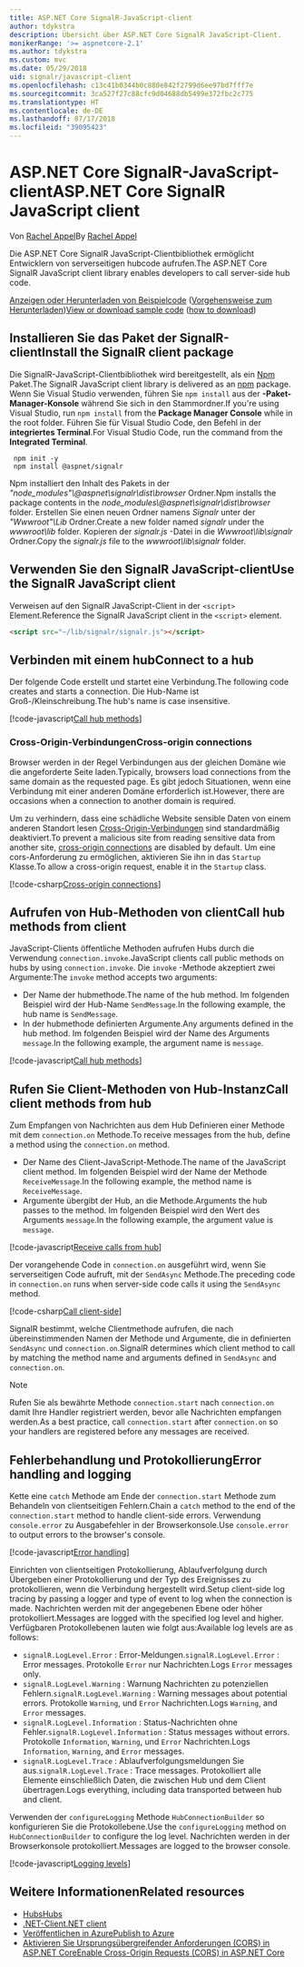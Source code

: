 ```yaml
---
title: ASP.NET Core SignalR-JavaScript-client
author: tdykstra
description: Übersicht über ASP.NET Core SignalR JavaScript-Client.
monikerRange: '>= aspnetcore-2.1'
ms.author: tdykstra
ms.custom: mvc
ms.date: 05/29/2018
uid: signalr/javascript-client
ms.openlocfilehash: c13c41b0344b0c880e842f2799d6ee97bd7fff7e
ms.sourcegitcommit: 3ca527f27c88cfc9d04688db5499e372fbc2c775
ms.translationtype: HT
ms.contentlocale: de-DE
ms.lasthandoff: 07/17/2018
ms.locfileid: "39095423"
---
```

# <a name="aspnet-core-signalr-javascript-client"></a><span data-ttu-id="90baa-103">ASP.NET Core SignalR-JavaScript-client</span><span class="sxs-lookup"><span data-stu-id="90baa-103">ASP.NET Core SignalR JavaScript client</span></span>

<span data-ttu-id="90baa-104">Von [Rachel Appel](http://twitter.com/rachelappel)</span><span class="sxs-lookup"><span data-stu-id="90baa-104">By [Rachel Appel](http://twitter.com/rachelappel)</span></span>

<span data-ttu-id="90baa-105">Die ASP.NET Core SignalR JavaScript-Clientbibliothek ermöglicht Entwicklern von serverseitigen hubcode aufrufen.</span><span class="sxs-lookup"><span data-stu-id="90baa-105">The ASP.NET Core SignalR JavaScript client library enables developers to call server-side hub code.</span></span>

<span data-ttu-id="90baa-106">[Anzeigen oder Herunterladen von Beispielcode](https://github.com/aspnet/Docs/tree/live/aspnetcore/signalr/javascript-client/sample) ([Vorgehensweise zum Herunterladen](xref:tutorials/index#how-to-download-a-sample))</span><span class="sxs-lookup"><span data-stu-id="90baa-106">[View or download sample code](https://github.com/aspnet/Docs/tree/live/aspnetcore/signalr/javascript-client/sample) ([how to download](xref:tutorials/index#how-to-download-a-sample))</span></span>

## <a name="install-the-signalr-client-package"></a><span data-ttu-id="90baa-107">Installieren Sie das Paket der SignalR-client</span><span class="sxs-lookup"><span data-stu-id="90baa-107">Install the SignalR client package</span></span>

<span data-ttu-id="90baa-108">Die SignalR-JavaScript-Clientbibliothek wird bereitgestellt, als ein [Npm](https://www.npmjs.com/) Paket.</span><span class="sxs-lookup"><span data-stu-id="90baa-108">The SignalR JavaScript client library is delivered as an [npm](https://www.npmjs.com/) package.</span></span> <span data-ttu-id="90baa-109">Wenn Sie Visual Studio verwenden, führen Sie `npm install` aus der **-Paket-Manager-Konsole** während Sie sich in den Stammordner.</span><span class="sxs-lookup"><span data-stu-id="90baa-109">If you're using Visual Studio, run `npm install` from the **Package Manager Console** while in the root folder.</span></span> <span data-ttu-id="90baa-110">Führen Sie für Visual Studio Code, den Befehl in der **integriertes Terminal**.</span><span class="sxs-lookup"><span data-stu-id="90baa-110">For Visual Studio Code, run the command from the **Integrated Terminal**.</span></span>

  ```console
   npm init -y
   npm install @aspnet/signalr
  ```

<span data-ttu-id="90baa-111">Npm installiert den Inhalt des Pakets in der *"node_modules"\\@aspnet\signalr\dist\browser* Ordner.</span><span class="sxs-lookup"><span data-stu-id="90baa-111">Npm installs the package contents in the *node_modules\\@aspnet\signalr\dist\browser* folder.</span></span> <span data-ttu-id="90baa-112">Erstellen Sie einen neuen Ordner namens *Signalr* unter der *"Wwwroot"\\Lib* Ordner.</span><span class="sxs-lookup"><span data-stu-id="90baa-112">Create a new folder named *signalr* under the *wwwroot\\lib* folder.</span></span> <span data-ttu-id="90baa-113">Kopieren der *signalr.js* -Datei in die *Wwwroot\lib\signalr* Ordner.</span><span class="sxs-lookup"><span data-stu-id="90baa-113">Copy the *signalr.js* file to the *wwwroot\lib\signalr* folder.</span></span>

## <a name="use-the-signalr-javascript-client"></a><span data-ttu-id="90baa-114">Verwenden Sie den SignalR JavaScript-client</span><span class="sxs-lookup"><span data-stu-id="90baa-114">Use the SignalR JavaScript client</span></span>

<span data-ttu-id="90baa-115">Verweisen auf den SignalR JavaScript-Client in der `<script>` Element.</span><span class="sxs-lookup"><span data-stu-id="90baa-115">Reference the SignalR JavaScript client in the `<script>` element.</span></span>

```html
<script src="~/lib/signalr/signalr.js"></script>
```

## <a name="connect-to-a-hub"></a><span data-ttu-id="90baa-116">Verbinden mit einem hub</span><span class="sxs-lookup"><span data-stu-id="90baa-116">Connect to a hub</span></span>

<span data-ttu-id="90baa-117">Der folgende Code erstellt und startet eine Verbindung.</span><span class="sxs-lookup"><span data-stu-id="90baa-117">The following code creates and starts a connection.</span></span> <span data-ttu-id="90baa-118">Die Hub-Name ist Groß-/Kleinschreibung.</span><span class="sxs-lookup"><span data-stu-id="90baa-118">The hub's name is case insensitive.</span></span>

[!code-javascript[Call hub methods](javascript-client/sample/wwwroot/js/chat.js?range=9-12,28)]

### <a name="cross-origin-connections"></a><span data-ttu-id="90baa-119">Cross-Origin-Verbindungen</span><span class="sxs-lookup"><span data-stu-id="90baa-119">Cross-origin connections</span></span>

<span data-ttu-id="90baa-120">Browser werden in der Regel Verbindungen aus der gleichen Domäne wie die angeforderte Seite laden.</span><span class="sxs-lookup"><span data-stu-id="90baa-120">Typically, browsers load connections from the same domain as the requested page.</span></span> <span data-ttu-id="90baa-121">Es gibt jedoch Situationen, wenn eine Verbindung mit einer anderen Domäne erforderlich ist.</span><span class="sxs-lookup"><span data-stu-id="90baa-121">However, there are occasions when a connection to another domain is required.</span></span>

<span data-ttu-id="90baa-122">Um zu verhindern, dass eine schädliche Website sensible Daten von einem anderen Standort lesen [Cross-Origin-Verbindungen](xref:security/cors) sind standardmäßig deaktiviert.</span><span class="sxs-lookup"><span data-stu-id="90baa-122">To prevent a malicious site from reading sensitive data from another site, [cross-origin connections](xref:security/cors) are disabled by default.</span></span> <span data-ttu-id="90baa-123">Um eine cors-Anforderung zu ermöglichen, aktivieren Sie ihn in das `Startup` Klasse.</span><span class="sxs-lookup"><span data-stu-id="90baa-123">To allow a cross-origin request, enable it in the `Startup` class.</span></span>

[!code-csharp[Cross-origin connections](javascript-client/sample/Startup.cs?highlight=29-35,56)]

## <a name="call-hub-methods-from-client"></a><span data-ttu-id="90baa-124">Aufrufen von Hub-Methoden von client</span><span class="sxs-lookup"><span data-stu-id="90baa-124">Call hub methods from client</span></span>

<span data-ttu-id="90baa-125">JavaScript-Clients öffentliche Methoden aufrufen Hubs durch die Verwendung `connection.invoke`.</span><span class="sxs-lookup"><span data-stu-id="90baa-125">JavaScript clients call public methods on hubs by using `connection.invoke`.</span></span> <span data-ttu-id="90baa-126">Die `invoke` -Methode akzeptiert zwei Argumente:</span><span class="sxs-lookup"><span data-stu-id="90baa-126">The `invoke` method accepts two arguments:</span></span>

* <span data-ttu-id="90baa-127">Der Name der hubmethode.</span><span class="sxs-lookup"><span data-stu-id="90baa-127">The name of the hub method.</span></span> <span data-ttu-id="90baa-128">Im folgenden Beispiel wird der Hub-Name `SendMessage`.</span><span class="sxs-lookup"><span data-stu-id="90baa-128">In the following example, the hub name is `SendMessage`.</span></span>
* <span data-ttu-id="90baa-129">In der hubmethode definierten Argumente.</span><span class="sxs-lookup"><span data-stu-id="90baa-129">Any arguments defined in the hub method.</span></span> <span data-ttu-id="90baa-130">Im folgenden Beispiel wird der Name des Arguments `message`.</span><span class="sxs-lookup"><span data-stu-id="90baa-130">In the following example, the argument name is `message`.</span></span>

[!code-javascript[Call hub methods](javascript-client/sample/wwwroot/js/chat.js?range=24)]

## <a name="call-client-methods-from-hub"></a><span data-ttu-id="90baa-131">Rufen Sie Client-Methoden von Hub-Instanz</span><span class="sxs-lookup"><span data-stu-id="90baa-131">Call client methods from hub</span></span>

<span data-ttu-id="90baa-132">Zum Empfangen von Nachrichten aus dem Hub Definieren einer Methode mit dem `connection.on` Methode.</span><span class="sxs-lookup"><span data-stu-id="90baa-132">To receive messages from the hub, define a method using the `connection.on` method.</span></span>

* <span data-ttu-id="90baa-133">Der Name des Client-JavaScript-Methode.</span><span class="sxs-lookup"><span data-stu-id="90baa-133">The name of the JavaScript client method.</span></span> <span data-ttu-id="90baa-134">Im folgenden Beispiel wird der Name der Methode `ReceiveMessage`.</span><span class="sxs-lookup"><span data-stu-id="90baa-134">In the following example, the method name is `ReceiveMessage`.</span></span>
* <span data-ttu-id="90baa-135">Argumente übergibt der Hub, an die Methode.</span><span class="sxs-lookup"><span data-stu-id="90baa-135">Arguments the hub passes to the method.</span></span> <span data-ttu-id="90baa-136">Im folgenden Beispiel wird den Wert des Arguments `message`.</span><span class="sxs-lookup"><span data-stu-id="90baa-136">In the following example, the argument value is `message`.</span></span>

[!code-javascript[Receive calls from hub](javascript-client/sample/wwwroot/js/chat.js?range=14-19)]

<span data-ttu-id="90baa-137">Der vorangehende Code in `connection.on` ausgeführt wird, wenn Sie serverseitigen Code aufruft, mit der `SendAsync` Methode.</span><span class="sxs-lookup"><span data-stu-id="90baa-137">The preceding code in `connection.on` runs when server-side code calls it using the `SendAsync` method.</span></span>

[!code-csharp[Call client-side](javascript-client/sample/hubs/chathub.cs?range=8-11)]

<span data-ttu-id="90baa-138">SignalR bestimmt, welche Clientmethode aufrufen, die nach übereinstimmenden Namen der Methode und Argumente, die in definierten `SendAsync` und `connection.on`.</span><span class="sxs-lookup"><span data-stu-id="90baa-138">SignalR determines which client method to call by matching the method name and arguments defined in `SendAsync` and `connection.on`.</span></span>

> [!NOTE]
> <span data-ttu-id="90baa-139">Rufen Sie als bewährte Methode `connection.start` nach `connection.on` damit Ihre Handler registriert werden, bevor alle Nachrichten empfangen werden.</span><span class="sxs-lookup"><span data-stu-id="90baa-139">As a best practice, call `connection.start` after `connection.on` so your handlers are registered before any messages are received.</span></span>

## <a name="error-handling-and-logging"></a><span data-ttu-id="90baa-140">Fehlerbehandlung und Protokollierung</span><span class="sxs-lookup"><span data-stu-id="90baa-140">Error handling and logging</span></span>

<span data-ttu-id="90baa-141">Kette eine `catch` Methode am Ende der `connection.start` Methode zum Behandeln von clientseitigen Fehlern.</span><span class="sxs-lookup"><span data-stu-id="90baa-141">Chain a `catch` method to the end of the `connection.start` method to handle client-side errors.</span></span> <span data-ttu-id="90baa-142">Verwendung `console.error` zu Ausgabefehler in der Browserkonsole.</span><span class="sxs-lookup"><span data-stu-id="90baa-142">Use `console.error` to output errors to the browser's console.</span></span>

[!code-javascript[Error handling](javascript-client/sample/wwwroot/js/chat.js?range=28)]

<span data-ttu-id="90baa-143">Einrichten von clientseitigen Protokollierung, Ablaufverfolgung durch Übergeben einer Protokollierung und der Typ des Ereignisses zu protokollieren, wenn die Verbindung hergestellt wird.</span><span class="sxs-lookup"><span data-stu-id="90baa-143">Setup client-side log tracing by passing a logger and type of event to log when the connection is made.</span></span> <span data-ttu-id="90baa-144">Nachrichten werden mit der angegebenen Ebene oder höher protokolliert.</span><span class="sxs-lookup"><span data-stu-id="90baa-144">Messages are logged with the specified log level and higher.</span></span> <span data-ttu-id="90baa-145">Verfügbaren Protokollebenen lauten wie folgt aus:</span><span class="sxs-lookup"><span data-stu-id="90baa-145">Available log levels are as follows:</span></span>

* <span data-ttu-id="90baa-146">`signalR.LogLevel.Error` : Error-Meldungen.</span><span class="sxs-lookup"><span data-stu-id="90baa-146">`signalR.LogLevel.Error` : Error messages.</span></span> <span data-ttu-id="90baa-147">Protokolle `Error` nur Nachrichten.</span><span class="sxs-lookup"><span data-stu-id="90baa-147">Logs `Error` messages only.</span></span>
* <span data-ttu-id="90baa-148">`signalR.LogLevel.Warning` : Warnung Nachrichten zu potenziellen Fehlern.</span><span class="sxs-lookup"><span data-stu-id="90baa-148">`signalR.LogLevel.Warning` : Warning messages about potential errors.</span></span> <span data-ttu-id="90baa-149">Protokolle `Warning`, und `Error` Nachrichten.</span><span class="sxs-lookup"><span data-stu-id="90baa-149">Logs `Warning`, and `Error` messages.</span></span>
* <span data-ttu-id="90baa-150">`signalR.LogLevel.Information` : Status-Nachrichten ohne Fehler.</span><span class="sxs-lookup"><span data-stu-id="90baa-150">`signalR.LogLevel.Information` : Status messages without errors.</span></span> <span data-ttu-id="90baa-151">Protokolle `Information`, `Warning`, und `Error` Nachrichten.</span><span class="sxs-lookup"><span data-stu-id="90baa-151">Logs `Information`, `Warning`, and `Error` messages.</span></span>
* <span data-ttu-id="90baa-152">`signalR.LogLevel.Trace` : Ablaufverfolgungsmeldungen Sie aus.</span><span class="sxs-lookup"><span data-stu-id="90baa-152">`signalR.LogLevel.Trace` : Trace messages.</span></span> <span data-ttu-id="90baa-153">Protokolliert alle Elemente einschließlich Daten, die zwischen Hub und dem Client übertragen.</span><span class="sxs-lookup"><span data-stu-id="90baa-153">Logs everything, including data transported between hub and client.</span></span>

<span data-ttu-id="90baa-154">Verwenden der `configureLogging` Methode `HubConnectionBuilder` so konfigurieren Sie die Protokollebene.</span><span class="sxs-lookup"><span data-stu-id="90baa-154">Use the `configureLogging` method on `HubConnectionBuilder` to configure the log level.</span></span> <span data-ttu-id="90baa-155">Nachrichten werden in der Browserkonsole protokolliert.</span><span class="sxs-lookup"><span data-stu-id="90baa-155">Messages are logged to the browser console.</span></span>

[!code-javascript[Logging levels](javascript-client/sample/wwwroot/js/chat.js?range=9-12)]

## <a name="related-resources"></a><span data-ttu-id="90baa-156">Weitere Informationen</span><span class="sxs-lookup"><span data-stu-id="90baa-156">Related resources</span></span>

* [<span data-ttu-id="90baa-157">Hubs</span><span class="sxs-lookup"><span data-stu-id="90baa-157">Hubs</span></span>](xref:signalr/hubs)
* [<span data-ttu-id="90baa-158">.NET-Client</span><span class="sxs-lookup"><span data-stu-id="90baa-158">.NET client</span></span>](xref:signalr/dotnet-client)
* [<span data-ttu-id="90baa-159">Veröffentlichen in Azure</span><span class="sxs-lookup"><span data-stu-id="90baa-159">Publish to Azure</span></span>](xref:signalr/publish-to-azure-web-app)
* [<span data-ttu-id="90baa-160">Aktivieren Sie Ursprungsübergreifender Anforderungen (CORS) in ASP.NET Core</span><span class="sxs-lookup"><span data-stu-id="90baa-160">Enable Cross-Origin Requests (CORS) in ASP.NET Core</span></span>](xref:security/cors)
